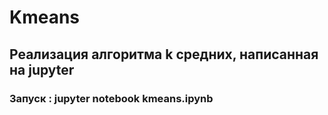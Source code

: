 # Kmeans

## Реализация алгоритма k средних, написанная на jupyter

### Запуск : jupyter notebook kmeans.ipynb